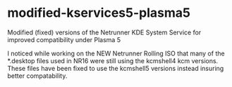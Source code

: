 # modified-kservices5-plasma5
Modified (fixed) versions of the Netrunner KDE System Service for improved compatibility under Plasma 5

I noticed while working on the NEW Netrunner Rolling ISO that many of the *.desktop files used in NR16 were still using the kcmshell4 kcm versions.
These files have been fixed to use the kcmshell5 versions instead insuring better compatability.
